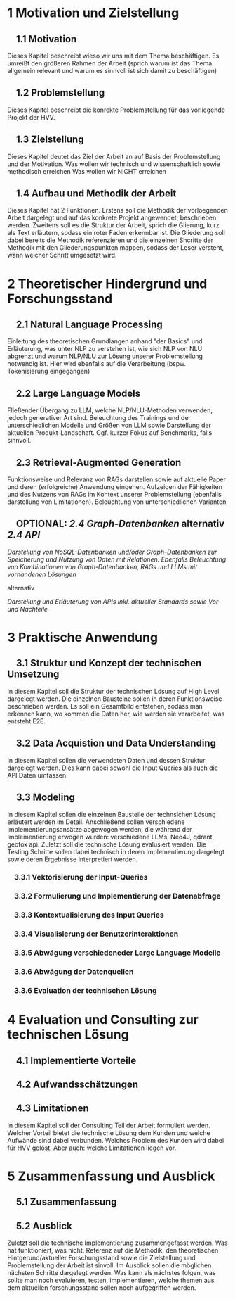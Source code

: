 # 1 Motivation und Zielstellung
	
 ## &nbsp;&nbsp;&nbsp; 1.1 Motivation 
 
  Dieses Kapitel beschreibt wieso wir uns mit dem Thema beschäftigen. Es umreißt den größeren Rahmen der Arbeit (sprich warum ist das Thema allgemein relevant und warum es sinnvoll ist sich damit zu beschäftigen)
 ## &nbsp;&nbsp;&nbsp; 1.2 Problemstellung

  Dieses Kapitel beschreibt die konrekte Problemstellung für das vorliegende Projekt der HVV.
 ## &nbsp;&nbsp;&nbsp; 1.3 Zielstellung
  
  Dieses Kapitel deutet das Ziel der Arbeit an auf Basis der Problemstellung und der Motivation.
  Was wollen wir technisch und wissenschaftlich sowie methodisch erreichen
  Was wollen wir NICHT erreichen
 ## &nbsp;&nbsp;&nbsp; 1.4 Aufbau und Methodik der Arbeit

  Dieses Kapitel hat 2 Funktionen. 
  Erstens soll die Methodik der vorloegenden Arbeit dargelegt und auf das konkrete Projekt angewendet, beschrieben werden.
  Zweitens soll es die Struktur der Arbeit, sprich die Glierung, kurz als Text erläutern, sodass ein roter Faden erkennbar ist.
  Die Gliederung soll dabei bereits die Methodik referenzieren und die einzelnen Shcritte der Methodik mit den Gliederungspunkten mappen, sodass der Leser versteht, wann welcher Schritt umgesetzt wird.
  
# 2 Theoretischer Hindergrund und Forschungsstand
  ## &nbsp;&nbsp;&nbsp; 2.1 Natural Language Processing 
  Einleitung des theoretischen Grundlangen anhand "der Basics" und Erläuterung, was unter NLP zu verstehen ist, wie sich NLP von NLU abgrenzt und warum NLP/NLU zur Lösung unserer Problemstellung notwendig ist. Hier wird ebenfalls auf die Verarbeitung (bspw. Tokenisierung eingegangen)
  ## &nbsp;&nbsp;&nbsp; 2.2 Large Language Models
  Fließender Übergang zu LLM, welche NLP/NLU-Methoden verwenden, jedoch generativer Art sind. Beleuchtung des Trainings und der unterschiedlichen Modelle und Größen von LLM sowie Darstellung der aktuellen Produkt-Landschaft. Ggf. kurzer Fokus auf Benchmarks, falls sinnvoll.
  ## &nbsp;&nbsp;&nbsp; 2.3 Retrieval-Augmented Generation
  Funktionsweise und Relevanz von RAGs darstellen sowie auf aktuelle Paper und deren (erfolgreiche) Anwendung eingehen. Aufzeigen der Fähigkeiten und des Nutzens von RAGs im Kontext unserer Problemstellung (ebenfalls darstellung von Limitationen). Beleuchtung von unterschiedlichen Varianten
  ## &nbsp;&nbsp;&nbsp; OPTIONAL: *2.4 Graph-Datenbanken* alternativ *2.4 API*
  *Darstellung von NoSQL-Datenbanken und/oder Graph-Datenbanken zur Speicherung und Nutzung von Daten mit Relationen. Ebenfalls Beleuchtung von Kombinationen von Graph-Datenbanken, RAGs und LLMs mit vorhandenen Lösungen* 
  
  alternativ 
  
  *Darstellung und Erläuterung von APIs inkl. aktueller Standards sowie Vor- und Nachteile*

# 3 Praktische Anwendung

  ## &nbsp;&nbsp;&nbsp; 3.1 Struktur und Konzept der technischen Umsetzung

  In diesem Kapitel soll die Struktur der technischen Lösung auf HIgh Level dargelegt werden.
  Die einzelnen Bausteine sollen in deren Funktionsweise beschrieben werden.
  Es soll ein Gesamtbild entstehen, sodass man erkennen kann, wo kommen die Daten her, wie werden sie verarbeitet, was entsteht E2E.

  ## &nbsp;&nbsp;&nbsp; 3.2 Data Acquistion und Data Understanding

  In diesem Kapitel sollen die verwendeten Daten und dessen Struktur dargelegt werden. Dies kann dabei sowohl die Input Queries als auch die API Daten umfassen.

  ## &nbsp;&nbsp;&nbsp; 3.3 Modeling

  In diesem Kapitel sollen die einzelnen Bausteile der technsichen Lösung erläutert werden im Detail.
  Anschließend sollen verschiedene Implementierungsansätze abgewogen werden, die während der Implementierung erwogen wurden: verschiedene LLMs, Neo4J, qdrant, geofox api.
  Zuletzt soll die technische Lösung evalusiert werden. Die Testing Schritte sollen dabei technisch in deren Implementierung dargelegt sowie deren Ergebnisse interpretiert werden.
  
  ### &nbsp;&nbsp;&nbsp; 3.3.1 Vektorisierung der Input-Queries
  ### &nbsp;&nbsp;&nbsp; 3.3.2 Formulierung und Implementierung der Datenabfrage
  ### &nbsp;&nbsp;&nbsp; 3.3.3 Kontextualisierung des Input Queries
  ### &nbsp;&nbsp;&nbsp; 3.3.4 Visualisierung der Benutzerinteraktionen
  ### &nbsp;&nbsp;&nbsp; 3.3.5 Abwägung verschiedeneder Large Language Modelle
  ### &nbsp;&nbsp;&nbsp; 3.3.6 Abwägung der Datenquellen
  ### &nbsp;&nbsp;&nbsp; 3.3.6 Evaluation der technischen Lösung
  
# 4 Evaluation und Consulting zur technischen Lösung
  ## &nbsp;&nbsp;&nbsp; 4.1 Implementierte Vorteile
  ## &nbsp;&nbsp;&nbsp; 4.2 Aufwandsschätzungen
  ## &nbsp;&nbsp;&nbsp; 4.3 Limitationen

 In diesem Kapitel soll der Consulting Teil der Arbeit formuliert werden. Welcher Vorteil bietet die technische Lösung dem Kunden und welche Aufwände sind dabei verbunden. 
 Welches Problem des Kunden wird dabei für HVV gelöst. Aber auch: welche Limitationen liegen vor.

# 5 Zusammenfassung und Ausblick
  ## &nbsp;&nbsp;&nbsp; 5.1 Zusammenfassung
  ## &nbsp;&nbsp;&nbsp; 5.2 Ausblick

 Zuletzt soll die technische Implementierung zusammengefasst werden. Was hat funktioniert, was nicht. Referenz auf die Methodik, den theoretischen Hintgerund/aktueller Forschungsstand sowie die Zielstellung und Problemstellung der Arbeit ist sinvoll.
 Im Ausblick sollen die möglichen nächsten Schritte dargelegt werden. Was kann als nächstes folgen, was sollte man noch evaluieren, testen, implementieren, welche themen aus dem aktuellen forschungsstand sollen noch aufgegriffen werden.
